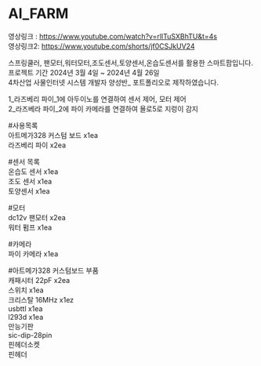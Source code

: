 # AI_FARM
영상링크 : https://www.youtube.com/watch?v=rlITuSXBhTU&t=4s<br>
영상링크2: https://www.youtube.com/shorts/jf0CSJkUV24<br>

스프링쿨러, 팬모터,워터모터,조도센서,토양센서,온습도센서를 활용한 스마트팜입니다.<br>
프로젝트 기간 2024년 3월 4일 ~ 2024년 4월 26일 <br>
4차산업 사물인터넷 시스템 개발자 양성반_ 포트폴리오로 제작하였습니다. <br>

1_라즈베리 파이_1에 아두이노를 연결하여  센서 제어, 모터 제어<br>
2_라즈베라 파이_2에 파이 카메라를 연결하여 욜로5로 지렁이 감지<br>

#사용목록<br>
아트메가328 커스텀 보드 x1ea<br>
라즈베리 파이 x2ea<br>

#센서 목록 <br>
온습도 센서 x1ea <br>
조도 센서 x1ea<br> 
토양센서 x1ea <br>

#모터<br>
dc12v 팬모터 x2ea<br>
워터 펌프 x1ea<br>

#카메라<br>
파이 카메라 x1ea<br>

#아트메가328 커스텀보드 부품<br>
캐패시터 22pF x2ea<br>
스위치 x1ea<br>
크리스탈 16MHz x1ez<br>
usbttl x1ea<br>
l293d x1ea<br>
만능기판<br>
sic-dip-28pin<br>
핀헤더소켓<br>
핀헤더<br>


